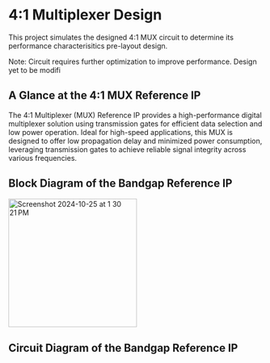  # 4:1 Multiplexer Design 
 This project simulates the designed 4:1 MUX circuit to determine its performance characterisitics pre-layout design.

Note: Circuit requires further optimization to improve performance. Design yet to be modifi

## A Glance at the 4:1 MUX Reference IP

The 4:1 Multiplexer (MUX) Reference IP provides a high-performance digital multiplexer solution using transmission gates for efficient data selection and low power operation. Ideal for high-speed applications, this MUX is designed to offer low propagation delay and minimized power consumption, leveraging transmission gates to achieve reliable signal integrity across various frequencies.
## Block Diagram of the Bandgap Reference IP
<img width="254" alt="Screenshot 2024-10-25 at 1 30 21 PM" src="https://github.com/user-attachments/assets/66351375-3f55-4e8e-adae-59d55cc690df">

## Circuit Diagram of the Bandgap Reference IP

 
